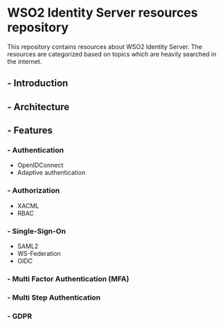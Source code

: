 # WSO2 Identity Server resources repository
This repository contains resources about WSO2 Identity Server. The resources are categorized based on topics which are heavily searched in the internet. 

## - Introduction
## - Architecture
## - Features
### - Authentication
 - OpenIDConnect
 - Adaptive authentication
### - Authorization
 - XACML
 - RBAC
### - Single-Sign-On
- SAML2
- WS-Federation
- OIDC
### - Multi Factor Authentication (MFA)
### - Multi Step Authentication
### - GDPR
